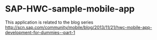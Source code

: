 SAP-HWC-sample-mobile-app
=========================

This application is related to the blog series http://scn.sap.com/community/mobile/blog/2013/11/21/hwc-mobile-app-development-for-dummies--part-1
